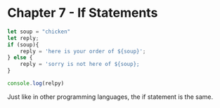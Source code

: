 # Chapter 7 - If Statements

```jsx
let soup = "chicken"
let reply;
if (soup){
	reply = 'here is your order of ${soup}';
} else {
	reply = 'sorry is not here of ${soup};
}

console.log(relpy)
```

Just like in other programming languages, the if statement is the same.